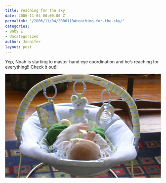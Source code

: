 ```yaml
---
title: reaching for the sky
date: 2006-11-04 00:00:00 Z
permalink: "/2006/11/04/20061104reaching-for-the-sky/"
categories:
- Baby E
- Uncategorized
author: Jennifer
layout: post
---
```


Yep, Noah is starting to master hand eye coordination and he&#8217;s reaching for everything!! Check it out!!

<img id="image61" alt="pod_11306.jpg" src="/assets/images/reaching-for-the-sky/1162653574000-missing.jpg" />
